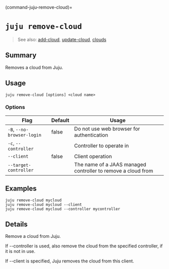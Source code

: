 (command-juju-remove-cloud)=
# `juju remove-cloud`
> See also: [add-cloud](#add-cloud), [update-cloud](#update-cloud), [clouds](#clouds)

## Summary
Removes a cloud from Juju.

## Usage
```juju remove-cloud [options] <cloud name>```

### Options
| Flag | Default | Usage |
| --- | --- | --- |
| `-B`, `--no-browser-login` | false | Do not use web browser for authentication |
| `-c`, `--controller` |  | Controller to operate in |
| `--client` | false | Client operation |
| `--target-controller` |  | The name of a JAAS managed controller to remove a cloud from |

## Examples

    juju remove-cloud mycloud
    juju remove-cloud mycloud --client
    juju remove-cloud mycloud --controller mycontroller


## Details

Remove a cloud from Juju.

If --controller is used, also remove the cloud from the specified controller,
if it is not in use.

If --client is specified, Juju removes the cloud from this client.